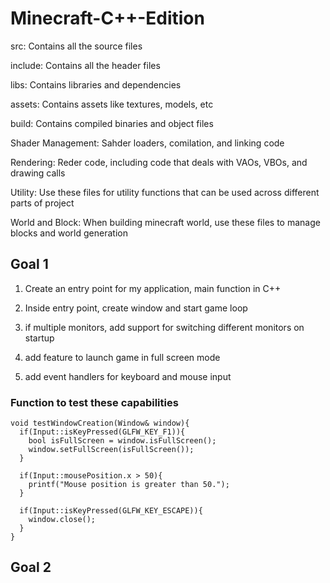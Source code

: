# Minecraft-C++-Edition

src: Contains all the source files

include: Contains all the header files

libs: Contains libraries and dependencies

assets: Contains assets like textures, models, etc

build: Contains compiled binaries and object files

Shader Management: Sahder loaders, comilation, and linking code

Rendering: Reder code, including code that deals with VAOs, VBOs, and drawing calls

Utility: Use these files for utility functions that can be used across different parts of project

World and Block: When building minecraft world, use these files to manage blocks and world generation

## Goal 1

1. Create an entry point for my application, main function in C++

2. Inside entry point, create window and start game loop

3. if multiple monitors, add support for switching different monitors on startup

4. add feature to launch game in full screen mode

5. add event handlers for keyboard and mouse input

### Function to test these capabilities

```,
void testWindowCreation(Window& window){
  if(Input::isKeyPressed(GLFW_KEY_F1)){
    bool isFullScreen = window.isFullScreen();
    window.setFullScreen(isFullScreen());
  }

  if(Input::mousePosition.x > 50){
    printf("Mouse position is greater than 50.");
  }

  if(Input::isKeyPressed(GLFW_KEY_ESCAPE)){
    window.close();
  }
}
```

## Goal 2
